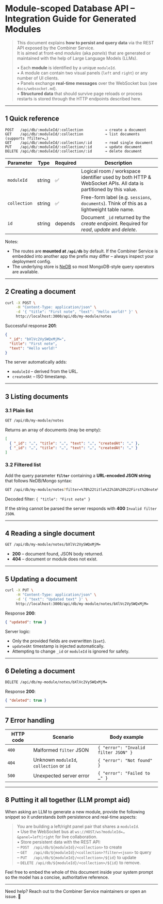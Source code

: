 # Module-scoped Database API – Integration Guide for Generated Modules

> This document explains **how to persist and query data** via the REST API exposed by the Combiner Service.  
> It is aimed at front-end *modules* (aka *panels*) that are generated or maintained with the help of Large Language Models (LLMs).
>
> • Each **module** is identified by a unique `moduleId`.  
> • A module can contain two visual panels (`left` and `right`) or any number of UI clients.  
> • Panels exchange **real-time messages** over the WebSocket bus (see `docs/websocket.md`).  
> • **Structured data** that should survive page reloads or process restarts is stored through the HTTP endpoints described here.

---

## 1  Quick reference

````text
POST   /api/db/:moduleId/:collection          → create a document
GET    /api/db/:moduleId/:collection          → list documents (supports ?filter=…)
GET    /api/db/:moduleId/:collection/:id      → read single document
PUT    /api/db/:moduleId/:collection/:id      → update document
DELETE /api/db/:moduleId/:collection/:id      → delete document
````

**Parameter** | **Type** | **Required** | **Description**
--------------|-----------|--------------|----------------
`moduleId`    | string    | ✅           | Logical room / workspace identifier used by both HTTP & WebSocket APIs. All data is partitioned by this value.
`collection`  | string    | ✅           | Free-form label (e.g. `sessions`, `documents`). Think of this as a lightweight table name.
`id`          | string    | depends      | Document `_id` returned by the *create* endpoint. Required for *read*, *update* and *delete*.

Notes:
* The routes are **mounted at `/api/db`** by default. If the Combiner Service is embedded into another app the prefix may differ – always inspect your deployment config.
* The underlying store is [NeDB](https://github.com/louischatriot/nedb) so most MongoDB-style query operators are available.

---

## 2  Creating a document

````bash
curl -X POST \
     -H "Content-Type: application/json" \
     -d '{ "title": "First note", "text": "Hello world!" }' \
     http://localhost:3000/api/db/my-module/notes
````

Successful response **201**:

```json
{
  "_id": "bXlVc2VySWQxMjM=",
  "title": "First note",
  "text": "Hello world!"
}
```

The server automatically adds:
* `moduleId` – derived from the URL.
* `createdAt` – ISO timestamp.

---

## 3  Listing documents

### 3.1  Plain list

````bash
GET /api/db/my-module/notes
````

Returns an array of documents (may be empty):

```json
[
  { "_id": "…", "title": "…", "text": "…", "createdAt": "…" },
  { "_id": "…", "title": "…", "text": "…", "createdAt": "…" }
]
```

### 3.2  Filtered list

Add the query parameter **`filter`** containing a **URL-encoded JSON string** that follows NeDB/Mongo syntax:

````bash
GET /api/db/my-module/notes?filter=%7B%22title%22%3A%20%22First%20note%22%7D
````

Decoded filter: `{ "title": "First note" }`

If the string cannot be parsed the server responds with **400** `Invalid filter JSON`.

---

## 4  Reading a single document

````bash
GET /api/db/my-module/notes/bXlVc2VySWQxMjM=
````

* **200** – document found, JSON body returned.  
* **404** – document or module does not exist.

---

## 5  Updating a document

````bash
curl -X PUT \
     -H "Content-Type: application/json" \
     -d '{ "text": "Updated text" }' \
     http://localhost:3000/api/db/my-module/notes/bXlVc2VySWQxMjM=
````

Response **200**:

```json
{ "updated": true }
```

Server logic:
* Only the provided fields are overwritten (`$set`).  
* `updatedAt` timestamp is injected automatically.  
* Attempting to change `_id` or `moduleId` is ignored for safety.

---

## 6  Deleting a document

````bash
DELETE /api/db/my-module/notes/bXlVc2VySWQxMjM=
````

Response **200**:

```json
{ "deleted": true }
```

---

## 7  Error handling

HTTP code | Scenario | Body example
----------|----------|-------------
`400` | Malformed `filter` JSON | `{ "error": "Invalid filter JSON" }`
`404` | Unknown `moduleId`, `collection` or `id` | `{ "error": "Not found" }`
`500` | Unexpected server error | `{ "error": "Failed to …" }`

---

## 8  Putting it all together (LLM prompt aid)

When asking an LLM to generate a new module, provide the following snippet so it understands *both* persistence and real-time aspects:

> You are building a left/right panel pair that shares a `moduleId`.  
> • Use the WebSocket bus at `ws://HOST/ws?moduleId=…&panel=left|right` for live collaboration.  
> • Store persistent data with the REST API:  
>   – `POST  /api/db/${moduleId}/<collection>` to create  
>   – `GET   /api/db/${moduleId}/<collection>?filter=<json>` to query  
>   – `PUT   /api/db/${moduleId}/<collection>/${id}` to update  
>   – `DELETE /api/db/${moduleId}/<collection>/${id}` to remove.

Feel free to embed the whole of this document inside your system prompt so the model has a concise, authoritative reference.

---

Need help? Reach out to the Combiner Service maintainers or open an issue. 🚀 